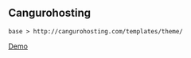 ## Cangurohosting
    base > http://cangurohosting.com/templates/theme/

<a href="https://davilap.github.io/cangurohosting/">Demo</a>
